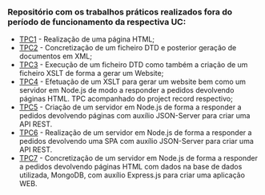 ### Repositório com os trabalhos práticos realizados fora do período de funcionamento da respectiva UC:

* [TPC1] - Realização de uma página HTML;
* [TPC2] - Concretização de um ficheiro DTD e posterior geração de documentos em XML;
* [TPC3] - Execução de um ficheiro DTD como também a criação de um ficheiro XSLT de forma a gerar um Website;
* [TPC4] - Efetuação de um XSLT para gerar um website bem como um servidor em Node.js de modo a responder a pedidos devolvendo páginas HTML. TPC acompanhado do project record respectivo;
* [TPC5] - Criação de um servidor em Node.js de forma a responder a pedidos devolvendo páginas com auxílio JSON-Server para criar uma API REST.
* [TPC6] - Realização de um servidor em Node.js de forma a responder a pedidos devolvendo uma SPA com auxílio JSON-Server para criar uma API REST.
* [TPC7] - Concretização de um servidor em Node.js de forma a responder a pedidos devolvendo páginas HTML com dados na base de dados utilizada, MongoDB, com auxílio Express.js para criar uma aplicação WEB.

[TPC1]: https://github.com/GRP99/PRI2020/tree/main/TPCs/TPC1
[TPC2]: https://github.com/GRP99/PRI2020/tree/main/TPCs/TPC2
[TPC3]: https://github.com/GRP99/PRI2020/tree/main/TPCs/TPC3
[TPC4]: https://github.com/GRP99/PRI2020/tree/main/TPCs/TPC4
[TPC5]: https://github.com/GRP99/PRI2020/tree/main/TPCs/TPC5
[TPC6]: https://github.com/GRP99/PRI2020/tree/main/TPCs/TPC6
[TPC7]: https://github.com/GRP99/PRI2020/tree/main/TPCs/TPC7
